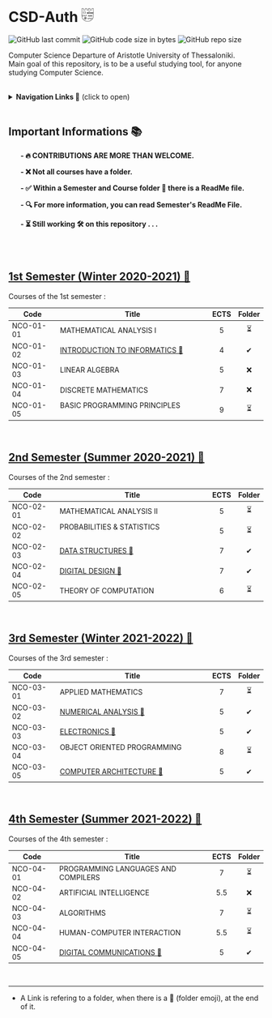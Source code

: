 # CSD-Auth <img src="CSD Logo.png" height="28">

<img alt="GitHub last commit" src="https://img.shields.io/github/last-commit/tsingi-chris/CSD-Auth"> <img alt="GitHub code size in bytes" src="https://img.shields.io/github/languages/code-size/tsingi-chris/CSD-Auth"> <img alt="GitHub repo size" sSrc="https://img.shields.io/github/repo-size/tsingi-chris/CSD-Auth">

Computer Science Departure of Aristotle University of Thessaloniki. <br />
Main goal of this repository, is to be a useful studying tool, for anyone studying Computer Science. 
<br/>
<br/>

<details>
<summary><b>Navigation Links 🔗</b> (click to open)</summary>
<!-- MarkdownTOC -->

- [Important Informations](https://github.com/tsingi-chris/CSD-Auth#important-informations-) 📚
- [1st Semester](https://github.com/tsingi-chris/CSD-Auth#1st-semester-winter-2020-2021-) ✅      
- [2nd Semester](https://github.com/tsingi-chris/CSD-Auth#2nd-semester-summer-2020-2021-) ✅
- [3rd Semester](https://github.com/tsingi-chris/CSD-Auth#3rd-semester-winter-2021-2022-) ✅
- [4th Semester](https://github.com/tsingi-chris/CSD-Auth#4th-semester-summer-2021-2022-) ✅
- 5th Semester ⏳
- 6th Semester
- 7th Semester
- 8th Semester

<!-- /MarkdownTOC -->
</details>

<br/>

## Important Informations 📚

&nbsp;&nbsp;&nbsp;&nbsp;&nbsp;&nbsp;__- 🔥 CONTRIBUTIONS ARE MORE THAN WELCOME.__
<!-- --
&nbsp;&nbsp;&nbsp;&nbsp;&nbsp;&nbsp;__- 🚨 A Link is refering to a folder, when there is a 📂 (folder emoji), at the end of it..__
<!---->
&nbsp;&nbsp;&nbsp;&nbsp;&nbsp;&nbsp;__- ❌ Not all courses have a folder.__

&nbsp;&nbsp;&nbsp;&nbsp;&nbsp;&nbsp;__- ✅ Within a Semester and Course folder 📁 there is a ReadMe file.__

&nbsp;&nbsp;&nbsp;&nbsp;&nbsp;&nbsp;__- 🔍 For more information, you can read Semester's ReadMe File.__

&nbsp;&nbsp;&nbsp;&nbsp;&nbsp;&nbsp;__- ⏳ Still working 🛠️ on this repository . . .__

<br /><br />


## [1st Semester (Winter 2020-2021) 📂](https://github.com/tsingi-chris/CSD-Auth/tree/main/1st%20Semester)

<!-- [Link for this folder]() -->

Courses of the 1st semester :

| Code      | Title                                | ECTS | Folder |
| --------- | ------------------------------------ | :--: | :----: |
| NCO-01-01 | MATHEMATICAL ANALYSIS I              | 5    | ⏳    |
| NCO-01-02 | [INTRODUCTION TO INFORMATICS 📂](https://github.com/tsingi-chris/CSD-Auth/tree/main/1st%20Semester/Introduction%20to%20Informatics)          | 4    | ✔    |
| NCO-01-03 | LINEAR ALGEBRA                       | 5    | ❌    |
| NCO-01-04 | DISCRETE MATHEMATICS                 | 7    | ❌    |
| NCO-01-05 | BASIC PROGRAMMING PRINCIPLES &nbsp;&nbsp;&nbsp;&nbsp;&nbsp;&nbsp;&nbsp;&nbsp;&nbsp;&nbsp;&nbsp;&nbsp;&nbsp;&nbsp;&nbsp;&nbsp;&nbsp;&nbsp;         | 9    | ⏳    |
<br/>



## [2nd Semester (Summer 2020-2021) 📂](https://github.com/tsingi-chris/CSD-Auth/tree/main/2nd%20Semester)
<!-- [Link for this folder]() -->

Courses of the 2nd semester :

| Code      | Title                                | ECTS | Folder |
| --------- | ------------------------------------ | :--: | :----: |
| NCO-02-01 | MATHEMATICAL ANALYSIS II             | 5    | ⏳    |
| NCO-02-02 | PROBABILITIES & STATISTICS &nbsp;&nbsp;&nbsp;&nbsp;&nbsp;&nbsp;&nbsp;&nbsp;&nbsp;&nbsp;&nbsp;&nbsp;&nbsp;&nbsp;&nbsp;&nbsp;&nbsp;&nbsp;&nbsp;&nbsp;&nbsp;&nbsp;&nbsp;&nbsp;&nbsp;&nbsp;&nbsp;&nbsp;&nbsp;&nbsp;          | 5    | ⏳    |
| NCO-02-03 | [DATA STRUCTURES 📂](https://github.com/tsingi-chris/CSD-Auth/tree/main/2nd%20Semester/Data%20Structures)                      | 7    | ✔    |
| NCO-02-04 | [DIGITAL DESIGN 📂](https://github.com/tsingi-chris/CSD-Auth/tree/main/2nd%20Semester/Digital%20Design) | 7    | ✔     |
| NCO-02-05 | THEORY OF COMPUTATION                | 6    | ⏳    |
<br/>



## [3rd Semester (Winter 2021-2022) 📂](https://github.com/tsingi-chris/CSD-Auth/tree/main/3rd%20Semester)

<!-- [Link for this folder]() -->

Courses of the 3rd semester :

| Code      | Title                                | ECTS | Folder |
| --------- | ------------------------------------ | :--: | :----: |
| NCO-03-01 | APPLIED MATHEMATICS                  | 7    | ⏳    |
| NCO-03-02 | [NUMERICAL ANALYSIS 📂](https://github.com/tsingi-chris/CSD-Auth/tree/main/3rd%20Semester/Numerical-Analysis)                     | 5    | ✔     |
| NCO-03-03 | [ELECTRONICS 📂](https://github.com/tsingi-chris/CSD-Auth/tree/main/3rd%20Semester/Electronics)                            | 5    | ✔    |
| NCO-03-04 | OBJECT ORIENTED PROGRAMMING &nbsp;&nbsp;&nbsp;&nbsp;&nbsp;&nbsp;&nbsp;&nbsp;&nbsp;&nbsp;&nbsp;&nbsp;&nbsp;&nbsp;&nbsp;&nbsp;&nbsp;&nbsp;          | 8    | ⏳    |
| NCO-03-05 | [COMPUTER ARCHITECTURE 📂](https://github.com/tsingi-chris/CSD-Auth/tree/main/3rd%20Semester/Computer%20Architecture)                | 5    | ✔    |
<br/>



## [4th Semester (Summer 2021-2022) 📂](https://github.com/tsingi-chris/CSD-Auth/tree/main/4th%20Semester)

<!-- [Link for this folder]() -->

Courses of the 4th semester :

| Code      | Title                                | ECTS | Folder |
| --------- | ------------------------------------ | :--: | :----: |
| NCO-04-01 | PROGRAMMING LANGUAGES AND  COMPILERS | 7    | ⏳    |
| NCO-04-02 | ARTIFICIAL INTELLIGENCE              | 5.5  | ❌    |
| NCO-04-03 | ALGORITHMS                           | 7    | ⏳    |
| NCO-04-04 | HUMAN-COMPUTER INTERACTION           | 5.5  | ⏳    |
| NCO-04-05 | [DIGITAL COMMUNICATIONS 📂](https://github.com/tsingi-chris/CSD-Auth/tree/main/4th%20Semester/Digital%20Communications)          | 5    | ✔    |
<!--
<br/>



## 5th Semester (Winter 2021-2022) 📂
<!-- [Link for this folder]() 

Courses of the 5th semester :

| Code      | Title                                | ECTS | Folder |
| --------- | ------------------------------------ | :--: | :----: |
| NCO-05-01 | SIGNALS AND SYSTEMS                  | 7    | ...    |
| NCO-05-02 | COMMUNICATION NETWORKS &nbsp;&nbsp;&nbsp;&nbsp;&nbsp;&nbsp;&nbsp;&nbsp;&nbsp;&nbsp;&nbsp;&nbsp;&nbsp;&nbsp;&nbsp;&nbsp;&nbsp;&nbsp;&nbsp;&nbsp;&nbsp;&nbsp;&nbsp;&nbsp;&nbsp; | 6    | ...    |
| NCO-05-03 | DATABASES                            | 7    | ...    |
| NCO-05-04 | OPERATING SYSTEMS                    | 5    | ...    |
| NCO-05-05 | SOFTWARE ENGINEERING                 | 5    | ...    |
<br/>

-->
<!-- 
## 6th Semester

[Link for this folder]()

Courses of the 6th semester

| Code      | Title                                       | ECTS | Folder |
| --------- | ------------------------------------------- | :--: | :----: |
| NDM-06-02 | STOCHASTIC SIGNAL PROCESSING                | -    | ❌    |
| NDM-06-04 | PATTERN RECOGNITION-STATISTICAL LEARNING    | -    | ❌    |
| NDM-07-04 | COMPUTER GRAPHICS                           | -    | ❌    |
| NDM-08-04 | BIOINFORMATICS I - COMPUTATIONAL BIOLOGY    | -    | ❌    |
| NET-06-01 | 	MOBILE DEVICE INTERFACES                  | -    | ❌    |
|    ...    |                    ...                      | ...  |  ...  |
<br/>


-->

<br />
<hr />

- A Link is refering to a folder, when there is a 📂 (folder emoji), at the end of it. 
